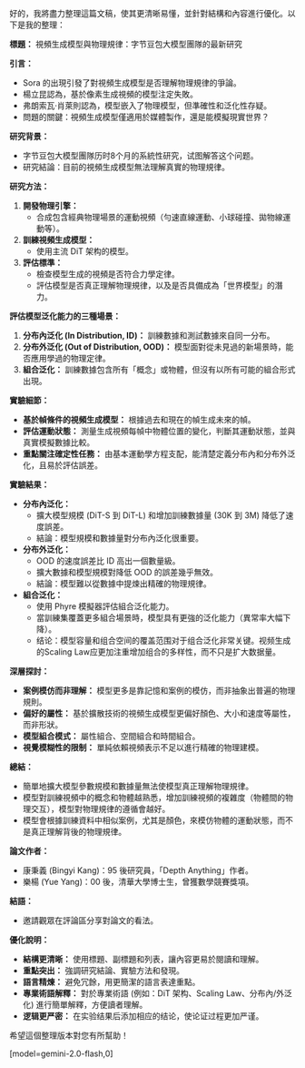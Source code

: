 好的，我將盡力整理這篇文稿，使其更清晰易懂，並針對結構和內容進行優化。以下是我的整理：

**標題：** 視頻生成模型與物理規律：字节豆包大模型團隊的最新研究

**引言：**

*   Sora 的出現引發了對視頻生成模型是否理解物理規律的爭論。
*   楊立昆認為，基於像素生成視頻的模型注定失敗。
*   弗朗索瓦·肖萊則認為，模型嵌入了物理模型，但準確性和泛化性存疑。
*   問題的關鍵：視頻生成模型僅適用於媒體製作，還是能模擬現實世界？

**研究背景：**

*   字节豆包大模型團隊历时8个月的系統性研究，试图解答这个问题。
*   研究結論：目前的視頻生成模型無法理解真實的物理規律。

**研究方法：**

1.  **開發物理引擎：**
    *   合成包含經典物理場景的運動視頻（勻速直線運動、小球碰撞、拋物線運動等）。
2.  **訓練視頻生成模型：**
    *   使用主流 DiT 架构的模型。
3.  **評估標準：**
    *   檢查模型生成的視頻是否符合力學定律。
    *   評估模型是否真正理解物理規律，以及是否具備成為「世界模型」的潛力。

**評估模型泛化能力的三種場景：**

1.  **分布內泛化 (In Distribution, ID)：** 訓練數據和測試數據來自同一分布。
2.  **分布外泛化 (Out of Distribution, OOD)：** 模型面對從未見過的新場景時，能否應用學過的物理定律。
3.  **組合泛化：** 訓練數據包含所有「概念」或物體，但沒有以所有可能的組合形式出現。

**實驗細節：**

*   **基於幀條件的視頻生成模型：** 根據過去和現在的幀生成未來的幀。
*   **評估運動狀態：** 測量生成視頻每幀中物體位置的變化，判斷其運動狀態，並與真實模擬數據比較。
*   **重點關注確定性任務：** 由基本運動學方程支配，能清楚定義分布內和分布外泛化，且易於評估誤差。

**實驗結果：**

*   **分布內泛化：**
    *   擴大模型規模 (DiT-S 到 DiT-L) 和增加訓練數據量 (30K 到 3M) 降低了速度誤差。
    *   結論：模型規模和數據量對分布內泛化很重要。
*   **分布外泛化：**
    *   OOD 的速度誤差比 ID 高出一個數量級。
    *   擴大數據和模型規模對降低 OOD 的誤差幾乎無效。
    *   結論：模型難以從數據中提煉出精確的物理規律。
*   **組合泛化：**
    *   使用 Phyre 模擬器評估組合泛化能力。
    *   當訓練集覆蓋更多組合場景時，模型具有更強的泛化能力（異常率大幅下降）。
    *   结论：模型容量和组合空间的覆盖范围对于组合泛化非常关键。视频生成的Scaling Law应更加注重增加组合的多样性，而不只是扩大数据量。

**深層探討：**

*   **案例模仿而非理解：** 模型更多是靠記憶和案例的模仿，而非抽象出普遍的物理規則。
*   **偏好的屬性：** 基於擴散技術的視頻生成模型更偏好顏色、大小和速度等屬性，而非形狀。
*   **模型組合模式：** 屬性組合、空間組合和時間組合。
*   **視覺模糊性的限制：** 單純依賴視頻表示不足以進行精確的物理建模。

**總結：**

*   簡單地擴大模型參數規模和數據量無法使模型真正理解物理規律。
*   模型對訓練視頻中的概念和物體越熟悉，增加訓練視頻的複雜度（物體間的物理交互），模型對物理規律的遵循會越好。
*   模型會根據訓練資料中相似案例，尤其是顏色，來模仿物體的運動狀態，而不是真正理解背後的物理規律。

**論文作者：**

*   康秉義 (Bingyi Kang)：95 後研究員，「Depth Anything」作者。
*   樂楊 (Yue Yang)：00 後，清華大學博士生，曾獲數學競賽獎項。

**結語：**

*   邀請觀眾在評論區分享對論文的看法。

**優化說明：**

*   **結構更清晰：** 使用標題、副標題和列表，讓內容更易於閱讀和理解。
*   **重點突出：** 強調研究結論、實驗方法和發現。
*   **語言精煉：** 避免冗餘，用更簡潔的語言表達重點。
*   **專業術語解釋：** 對於專業術語 (例如：DiT 架构、Scaling Law、分布內/外泛化) 進行簡單解釋，方便讀者理解。
*   **逻辑更严密：** 在实验结果后添加相应的结论，使论证过程更加严谨。

希望這個整理版本對您有所幫助！

[model=gemini-2.0-flash,0]
